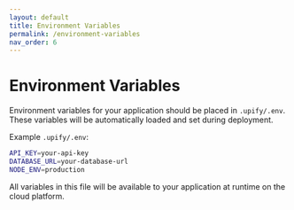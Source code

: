 ```yaml
---
layout: default
title: Environment Variables
permalink: /environment-variables
nav_order: 6
---
```


# Environment Variables

Environment variables for your application should be placed in `.upify/.env`. These variables will be automatically loaded and set during deployment.

Example `.upify/.env`:
```bash
API_KEY=your-api-key
DATABASE_URL=your-database-url
NODE_ENV=production
```

All variables in this file will be available to your application at runtime on the cloud platform.
